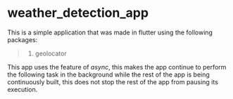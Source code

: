 # weather_detection_app

This is a simple application that was made in flutter using the following packages:

> 1. geolocator

This app uses the feature of <i>async</i>, this makes the app continue to perform the following task in the background while the rest of the app is being continuously built, this does not stop the rest of the app from pausing its execution.

